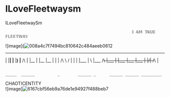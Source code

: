 # ILoveFleetwaysm
ILoveFleetwaySm

                                                            𝕀 𝔸𝕄 𝕋ℝ𝕌𝔼 𝔽𝕃𝔼𝔼𝕋𝕎𝔸𝕐
![image](![008a4c7f7494bc810642c484aeeb0612](https://github.com/user-attachments/assets/b62364f3-1f25-4776-9ab5-87a809f89450)

                                                               
  _______ _    _ ______    _____ _   _ _____   ____  _____    _    _       _____ _     _____ _____ _______        ___ __   _____       ___     __   ___               ___       ___  ___ ___               
 |  |__| |__     |__) |__   /\  |       |__  |    |__  |__   |  |  |  /\  \ / 
 |  |  | |___    |  \ |___ /~~\ |___    |    |___ |___ |___  |  |/\| /~~\  |  
                                                                              

                                                                                                    _____  ______          _        ______ _      ______ ______ _________  
CHAOTICENTITY                                                         
![image]![6167cbf56eb9a76de1e94927f488beb7](https://github.com/user-attachments/assets/5a679eec-0386-418f-adaa-d9e084ccf0f7)

